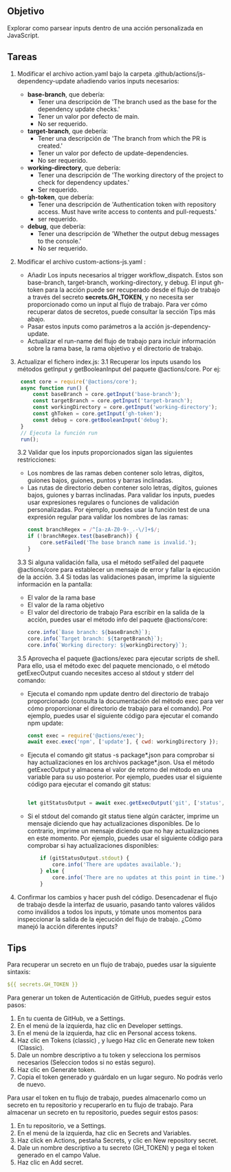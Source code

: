 ## Objetivo
Explorar como parsear inputs dentro de una acción personalizada en JavaScript.

## Tareas

1. Modificar el archivo action.yaml bajo la carpeta .github/actions/js-dependency-update añadiendo varios inputs necesarios:
   - **base-branch**, que debería:
      - Tener una descripción de 'The branch used as the base for the dependency update checks.'
      - Tener un valor por defecto de main.
      - No ser requerido.
   - **target-branch**, que debería:
      - Tener una descripción de 'The branch from which the PR is created.'
      - Tener un valor por defecto de update-dependencies.
      - No ser requerido.
   - **working-directory**, que debería:
      - Tener una descripción de 'The working directory of the project to check for dependency updates.'
      - Ser requerido.
   - **gh-token**, que debería:
      - Tener una descripción de 'Authentication token with repository access. Must have write access to contents and pull-requests.'
      - ser requerido.
   - **debug**, que debería:
      - Tener una descripción de 'Whether the output debug messages to the console.'
      - No ser requerido.

2. Modificar el archivo custom-actions-js.yaml :
   - Añadir Los inputs necesarios al trigger workflow_dispatch. Estos son base-branch, target-branch, working-directory, y debug. El input gh-token para la acción puede ser recuperado desde el flujo de trabajo a través del secreto **secrets.GH_TOKEN**, y no necesita ser proporcionado como un input al flujo de trabajo. Para ver cómo recuperar datos de secretos, puede consultar la sección Tips más abajo.
   - Pasar estos inputs como parámetros a la acción js-dependency-update.
   - Actualizar el run-name del flujo de trabajo para incluir información sobre la rama base, la rama objetivo y el directorio de trabajo.

3. Actualizar el fichero index.js:
   3.1 Recuperar los inputs usando los métodos getInput y getBooleanInput del paquete @actions/core. Por ej:
      ```javascript
       const core = require('@actions/core');
       async function run() {
           const baseBranch = core.getInput('base-branch');
           const targetBranch = core.getInput('target-branch');
           const workingDirectory = core.getInput('working-directory');
           const ghToken = core.getInput('gh-token');
           const debug = core.getBooleanInput('debug');
       }
       // Ejecuta la función run
       run();
     ```
   3.2 Validar que los inputs proporcionados sigan las siguientes restricciones:
      - Los nombres de las ramas deben contener solo letras, dígitos, guiones bajos, guiones, puntos y barras inclinadas.
      - Las rutas de directorio deben contener solo letras, dígitos, guiones bajos, guiones y barras inclinadas.
      Para validar los inputs, puedes usar expresiones regulares o funciones de validación personalizadas. Por ejemplo, puedes usar la función test de una expresión regular para validar los nombres de las ramas:
        ```javascript
        const branchRegex = /^[a-zA-Z0-9-_.-\/]+$/;
        if (!branchRegex.test(baseBranch)) {
            core.setFailed('The base branch name is invalid.');
        }
        ```
   3.3 Si alguna validación falla, usa el método setFailed del paquete @actions/core para establecer un mensaje de error y fallar la ejecución de la acción.
   3.4 Si todas las validaciones pasan, imprime la siguiente información en la pantalla:
      - El valor de la rama base
      - El valor de la rama objetivo
      - El valor del directorio de trabajo
      Para escribir en la salida de la acción, puedes usar el método info del paquete @actions/core:
        ```javascript
        core.info(`Base branch: ${baseBranch}`);
        core.info(`Target branch: ${targetBranch}`);
        core.info(`Working directory: ${workingDirectory}`);
        ```
   3.5 Aprovecha el paquete @actions/exec para ejecutar scripts de shell. Para ello, usa el método exec del paquete mencionado, o el método getExecOutput cuando necesites acceso al stdout y stderr del comando:
      - Ejecuta el comando npm update dentro del directorio de trabajo proporcionado (consulta la documentación del método exec para ver cómo proporcionar el directorio de trabajo para el comando). 
        Por ejemplo, puedes usar el siguiente código para ejecutar el comando npm update:
        ```javascript
        const exec = require('@actions/exec');
        await exec.exec('npm', ['update'], { cwd: workingDirectory });
        ```
      - Ejecuta el comando git status -s package*.json para comprobar si hay actualizaciones en los archivos package*.json. Usa el método getExecOutput y almacena el valor de retorno del método en una variable para su uso posterior.
        Por ejemplo, puedes usar el siguiente código para ejecutar el comando git status:
        ```javascript
        
        let gitStatusOutput = await exec.getExecOutput('git', ['status', '-s', 'package*.json'], { cwd: workingDirectory });
        ```
      - Si el stdout del comando git status tiene algún carácter, imprime un mensaje diciendo que hay actualizaciones disponibles. De lo contrario, imprime un mensaje diciendo que no hay actualizaciones en este momento.
        Por ejemplo, puedes usar el siguiente código para comprobar si hay actualizaciones disponibles:
        ```javascript
            if (gitStatusOutput.stdout) {
                core.info('There are updates available.');
            } else {
                core.info('There are no updates at this point in time.');
            }
        ```
4. Confirmar los cambios y hacer push del código. Desencadenar el flujo de trabajo desde la interfaz de usuario, pasando tanto valores válidos como inválidos a todos los inputs, y tómate unos momentos para inspeccionar la salida de la ejecución del flujo de trabajo. ¿Cómo manejó la acción diferentes inputs?     

## Tips

Para recuperar un secreto en un flujo de trabajo, puedes usar la siguiente sintaxis:
   
   ```yaml
   ${{ secrets.GH_TOKEN }}
   ```

Para generar un token de Autenticación de GitHub, puedes seguir estos pasos:
   1. En tu cuenta de GitHub, ve a Settings.
   2. En el menú de la izquierda, haz clic en Developer settings.
   3. En el menú de la izquierda, haz clic en Personal access tokens.
   4. Haz clic en Tokens (classic) , y luego Haz clic en Generate new token (Classic).
   5. Dale un nombre descriptivo a tu token y selecciona los permisos necesarios (Seleccion todos si no estás seguro).
   6. Haz clic en Generate token.
   7. Copia el token generado y guárdalo en un lugar seguro. No podrás verlo de nuevo.

Para usar el token en tu flujo de trabajo, puedes almacenarlo como un secreto en tu repositorio y recuperarlo en tu flujo de trabajo. 
Para almacenar un secreto en tu repositorio, puedes seguir estos pasos:
   1. En tu repositorio, ve a Settings.
   2. En el menú de la izquierda, haz clic en Secrets and Variables.
   3. Haz click en Actions, pestaña Secrets, y clic en New repository secret.
   4. Dale un nombre descriptivo a tu secreto (GH_TOKEN) y pega el token generado en el campo Value.
   5. Haz clic en Add secret.

